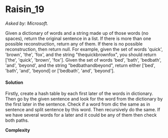 # Raisin_19

*Asked by: Microsoft.*

Given a dictionary of words and a string made up of those words (no spaces), return the original sentence in a list. If there is more than one possible reconstruction, return any of them. If there is no possible reconstruction, then return null.
For example, given the set of words 'quick', 'brown', 'the', 'fox', and the string "thequickbrownfox", you should return ['the', 'quick', 'brown', 'fox'].
Given the set of words 'bed', 'bath', 'bedbath', 'and', 'beyond', and the string "bedbathandbeyond", return either ['bed', 'bath', 'and', 'beyond] or ['bedbath', 'and', 'beyond'].

#### Solution

Firstly, create a hash table by each first later of the words in dictionary. Then go by the given sentence and look for the word from the dictionary by the first later in the sentence. Check if a word from dic the same as in sentence and split sentence by this word. Then recursively do the same. If we have several words for a later and it could be any of them then check both paths. 

**Сomplexity** 


